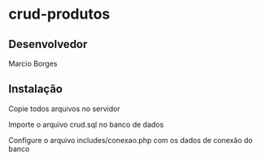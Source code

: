# crud-produtos

## Desenvolvedor

Marcio Borges

## Instalação

Copie todos arquivos no servidor

Importe o arquivo crud.sql no banco de dados

Configure o arquivo includes/conexao.php com os dados de conexão do banco
